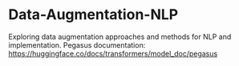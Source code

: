 # Data-Augmentation-NLP
Exploring data augmentation approaches and methods for NLP and implementation.
Pegasus documentation: https://huggingface.co/docs/transformers/model_doc/pegasus
